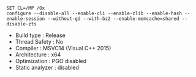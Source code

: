 ```
SET CL=/MP /Ox
configure --disable-all --enable-cli --enable-zlib --enable-hash --enable-session --without-gd --with-bz2 --enable-memcache=shared --disable-zts
```
 - Build type       : Release
 - Thread Safety    : No
 - Compiler         : MSVC14 (Visual C++ 2015)
 - Architecture     : x64
 - Optimization     : PGO disabled
 - Static analyzer  : disabled
